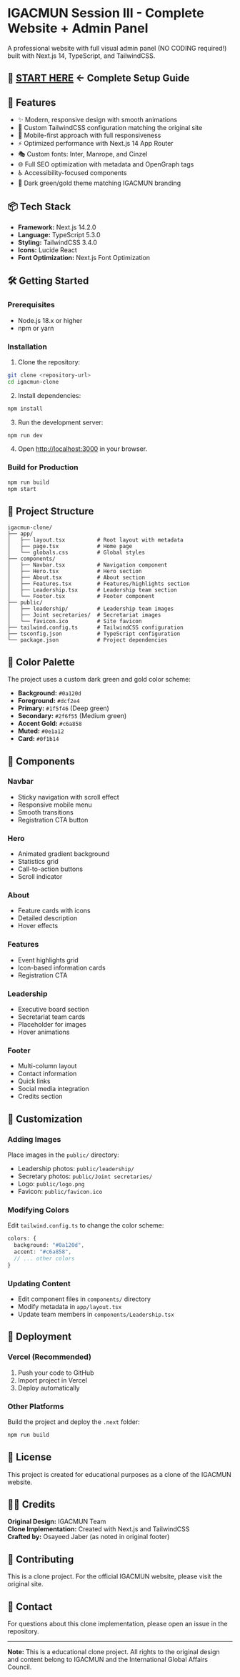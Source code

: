 # IGACMUN Session III - Complete Website + Admin Panel

A professional website with full visual admin panel (NO CODING required!) built with Next.js 14, TypeScript, and TailwindCSS.

## 🚀 **[START HERE](START_HERE.md)** ← Complete Setup Guide

## 🚀 Features

- ✨ Modern, responsive design with smooth animations
- 🎨 Custom TailwindCSS configuration matching the original site
- 📱 Mobile-first approach with full responsiveness
- ⚡ Optimized performance with Next.js 14 App Router
- 🎭 Custom fonts: Inter, Manrope, and Cinzel
- 🌐 Full SEO optimization with metadata and OpenGraph tags
- ♿ Accessibility-focused components
- 🎯 Dark green/gold theme matching IGACMUN branding

## 📦 Tech Stack

- **Framework:** Next.js 14.2.0
- **Language:** TypeScript 5.3.0
- **Styling:** TailwindCSS 3.4.0
- **Icons:** Lucide React
- **Font Optimization:** Next.js Font Optimization

## 🛠️ Getting Started

### Prerequisites

- Node.js 18.x or higher
- npm or yarn

### Installation

1. Clone the repository:
```bash
git clone <repository-url>
cd igacmun-clone
```

2. Install dependencies:
```bash
npm install
```

3. Run the development server:
```bash
npm run dev
```

4. Open [http://localhost:3000](http://localhost:3000) in your browser.

### Build for Production

```bash
npm run build
npm start
```

## 📁 Project Structure

```
igacmun-clone/
├── app/
│   ├── layout.tsx          # Root layout with metadata
│   ├── page.tsx            # Home page
│   └── globals.css         # Global styles
├── components/
│   ├── Navbar.tsx          # Navigation component
│   ├── Hero.tsx            # Hero section
│   ├── About.tsx           # About section
│   ├── Features.tsx        # Features/highlights section
│   ├── Leadership.tsx      # Leadership team section
│   └── Footer.tsx          # Footer component
├── public/
│   ├── leadership/         # Leadership team images
│   ├── Joint secretaries/  # Secretariat images
│   └── favicon.ico         # Site favicon
├── tailwind.config.ts      # TailwindCSS configuration
├── tsconfig.json           # TypeScript configuration
└── package.json            # Project dependencies
```

## 🎨 Color Palette

The project uses a custom dark green and gold color scheme:

- **Background:** `#0a120d`
- **Foreground:** `#dcf2e4`
- **Primary:** `#1f5f46` (Deep green)
- **Secondary:** `#2f6f55` (Medium green)
- **Accent Gold:** `#c6a858`
- **Muted:** `#0e1a12`
- **Card:** `#0f1b14`

## 🌟 Components

### Navbar
- Sticky navigation with scroll effect
- Responsive mobile menu
- Smooth transitions
- Registration CTA button

### Hero
- Animated gradient background
- Statistics grid
- Call-to-action buttons
- Scroll indicator

### About
- Feature cards with icons
- Detailed description
- Hover effects

### Features
- Event highlights grid
- Icon-based information cards
- Registration CTA

### Leadership
- Executive board section
- Secretariat team cards
- Placeholder for images
- Hover animations

### Footer
- Multi-column layout
- Contact information
- Quick links
- Social media integration
- Credits section

## 📝 Customization

### Adding Images

Place images in the `public/` directory:
- Leadership photos: `public/leadership/`
- Secretary photos: `public/Joint secretaries/`
- Logo: `public/logo.png`
- Favicon: `public/favicon.ico`

### Modifying Colors

Edit `tailwind.config.ts` to change the color scheme:

```typescript
colors: {
  background: "#0a120d",
  accent: "#c6a858",
  // ... other colors
}
```

### Updating Content

- Edit component files in `components/` directory
- Modify metadata in `app/layout.tsx`
- Update team members in `components/Leadership.tsx`

## 🚀 Deployment

### Vercel (Recommended)

1. Push your code to GitHub
2. Import project in Vercel
3. Deploy automatically

### Other Platforms

Build the project and deploy the `.next` folder:

```bash
npm run build
```

## 📄 License

This project is created for educational purposes as a clone of the IGACMUN website.

## 👨‍💻 Credits

**Original Design:** IGACMUN Team  
**Clone Implementation:** Created with Next.js and TailwindCSS  
**Crafted by:** Osayeed Jaber (as noted in original footer)

## 🤝 Contributing

This is a clone project. For the official IGACMUN website, please visit the original site.

## 📧 Contact

For questions about this clone implementation, please open an issue in the repository.

---

**Note:** This is a educational clone project. All rights to the original design and content belong to IGACMUN and the International Global Affairs Council.
